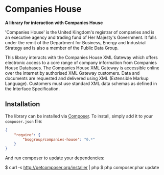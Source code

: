 # Companies House

**A library for interaction with Companies House**

'Companies House' is the United Kingdom's registrar of companies and is an executive agency and trading fund of Her Majesty's Government. It falls under the remit of the Department for Business, Energy and Industrial Strategy and is also a member of the Public Data Group.

This library interacts with the Companies House XML Gateway which offers electronic access to a core range of company information from Companies House Databases. The Companies House XML Gateway is accessible online over the internet by authorised XML Gateway customers. Data and documents are requested and delivered using XML (Extensible Markup Language). Customers must use standard XML data schemas as defined in the Interface Specification.

## Installation

The library can be installed via [Composer](http://getcomposer.org/). To install, simply add
it to your `composer.json` file:

```json
{
    "require": {
        "bsqgroup/companies-house": "0.*"
    }
}
```

And run composer to update your dependencies:

$ curl -s http://getcomposer.org/installer | php
$ php composer.phar update